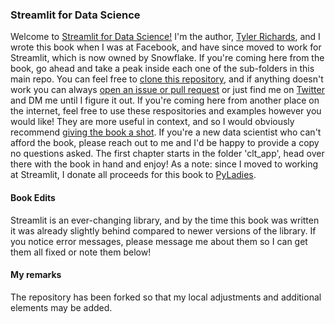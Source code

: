 ### Streamlit for Data Science
Welcome to [Streamlit for Data Science!](https://www.amazon.com/Streamlit-Data-Science-Create-interactive/dp/180324822X) I'm the author, [Tyler Richards](www.tylerjrichards.com), and I wrote this book when I was at Facebook, and have since moved to work for Streamlit, which is now owned by Snowflake. 
If you're coming here from the book, go ahead and take a peak inside each one of the sub-folders in this main repo. You can feel free to [clone this repository](https://docs.github.com/en/github/creating-cloning-and-archiving-repositories/cloning-a-repository-from-github/cloning-a-repository), and if anything doesn't work you can always [open an issue or pull request](https://docs.github.com/en/desktop/contributing-and-collaborating-using-github-desktop/working-with-your-remote-repository-on-github-or-github-enterprise/creating-an-issue-or-pull-request) or just find me on [Twitter](https://www.twitter.com/tylerjrichards) and DM me until I figure it out.
If you're coming here from another place on the internet, feel free to use these respositories and examples however you would like! They are more useful in context, and so I would obviously recommend [giving the book a shot](https://www.amazon.com/Streamlit-Data-Science-Create-interactive/dp/180324822X). If you're a new data scientist who can't afford the book, please reach out to me and I'd be happy to provide a copy no questions asked.
The first chapter starts in the folder 'clt_app', head over there with the book in hand and enjoy! As a note: since I moved to working at Streamlit, I donate all proceeds for this book to [PyLadies](https://pyladies.com/). 

#### Book Edits
Streamlit is an ever-changing library, and by the time this book was written it was already slightly behind compared to newer versions of the library. If you notice error messages, please message me about them so I can get them all fixed or note them below!

#### My remarks
The repository has been forked so that my local adjustments and additional elements may be added.